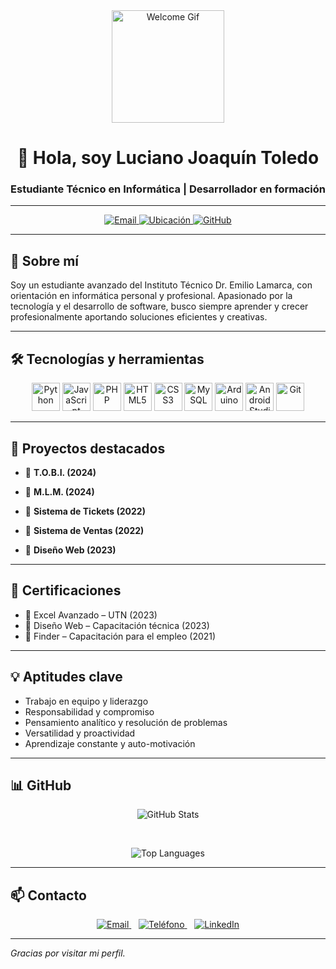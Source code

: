 <div align="center">
  <img src="https://media.giphy.com/media/hvRJCLFzcasrR4ia7z/giphy.gif" height="180" alt="Welcome Gif" />
  <h1>👋 Hola, soy <strong>Luciano Joaquín Toledo</strong></h1>
  <h3>Estudiante Técnico en Informática | Desarrollador en formación</h3>
</div>

---

<div align="center">
  <a href="mailto:toledoluciano657@gmail.com" target="_blank">
    <img src="https://img.shields.io/badge/Email-toledoluciano657%40gmail.com-red?style=for-the-badge&logo=gmail&logoColor=white" alt="Email" />
  </a>
  <a href="https://www.google.com/maps/place/Lomas+de+Zamora" target="_blank">
    <img src="https://img.shields.io/badge/Ubicación-Lomas%20de%20Zamora-0077B5?style=for-the-badge&logo=google-maps&logoColor=white" alt="Ubicación" />
  </a>
  <a href="https://github.com/Luciano-Joaquin-Toledo" target="_blank">
    <img src="https://img.shields.io/badge/GitHub-Luciano--Joaquin--Toledo-181717?style=for-the-badge&logo=github&logoColor=white" alt="GitHub" />
  </a>
</div>

---

## 💼 Sobre mí

Soy un estudiante avanzado del Instituto Técnico Dr. Emilio Lamarca, con orientación en informática personal y profesional. Apasionado por la tecnología y el desarrollo de software, busco siempre aprender y crecer profesionalmente aportando soluciones eficientes y creativas.

---

## 🛠 Tecnologías y herramientas

<div align="center">

  <img src="https://cdn.jsdelivr.net/gh/devicons/devicon/icons/python/python-original.svg" height="45" alt="Python" />
  <img src="https://cdn.jsdelivr.net/gh/devicons/devicon/icons/javascript/javascript-original.svg" height="45" alt="JavaScript" />
  <img src="https://cdn.jsdelivr.net/gh/devicons/devicon/icons/php/php-original.svg" height="45" alt="PHP" />
  <img src="https://cdn.jsdelivr.net/gh/devicons/devicon/icons/html5/html5-original.svg" height="45" alt="HTML5" />
  <img src="https://cdn.jsdelivr.net/gh/devicons/devicon/icons/css3/css3-original.svg" height="45" alt="CSS3" />
  <img src="https://cdn.jsdelivr.net/gh/devicons/devicon/icons/mysql/mysql-original.svg" height="45" alt="MySQL" />
  <img src="https://cdn.jsdelivr.net/gh/devicons/devicon/icons/arduino/arduino-original.svg" height="45" alt="Arduino" />
  <img src="https://cdn.jsdelivr.net/gh/devicons/devicon/icons/androidstudio/androidstudio-original.svg" height="45" alt="Android Studio" />
  <img src="https://cdn.jsdelivr.net/gh/devicons/devicon/icons/git/git-original.svg" height="45" alt="Git" />

</div>

---

## 🚀 Proyectos destacados

- 🔹 **T.O.B.I. (2024)**  
 
- 🔹 **M.L.M. (2024)**  

- 🔹 **Sistema de Tickets (2022)**  

- 🔹 **Sistema de Ventas (2022)**  

- 🔹 **Diseño Web (2023)**  

---

## 📄 Certificaciones

- 🏅 Excel Avanzado – UTN (2023)  
- 🏅 Diseño Web – Capacitación técnica (2023)  
- 🏅 Finder – Capacitación para el empleo (2021)

---

## 💡 Aptitudes clave

- Trabajo en equipo y liderazgo  
- Responsabilidad y compromiso  
- Pensamiento analítico y resolución de problemas  
- Versatilidad y proactividad  
- Aprendizaje constante y auto-motivación  

---

## 📊 GitHub

<div align="center">

  ![GitHub Stats](https://github-readme-stats.vercel.app/api?username=Luciano-Joaquin-Toledo&show_icons=true&theme=radical&count_private=true&hide_border=false)

  <br/>

  ![Top Languages](https://github-readme-stats.vercel.app/api/top-langs/?username=Luciano-Joaquin-Toledo&layout=compact&theme=radical&hide_border=false)

</div>

---

## 📫 Contacto

<div align="center">

  <a href="mailto:toledoluciano657@gmail.com" target="_blank">
    <img src="https://img.shields.io/badge/Email-toledoluciano657%40gmail.com-red?style=flat&logo=gmail&logoColor=white" alt="Email" />
  </a>
  &nbsp;&nbsp;
  <a href="tel:+541156911720" target="_blank">
    <img src="https://img.shields.io/badge/Teléfono-%2B54%2011%205691-1720-blue?style=flat&logo=phone&logoColor=white" alt="Teléfono" />
  </a>
  &nbsp;&nbsp;
  <a href="https://www.linkedin.com/in/tu-linkedin" target="_blank">
    <img src="https://img.shields.io/badge/LinkedIn-LinkedIn-0077B5?style=flat&logo=linkedin&logoColor=white" alt="LinkedIn" />
  </a>

</div>

---

*Gracias por visitar mi perfil.*
